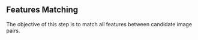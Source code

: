 ## Features Matching
The objective of this step is to match all features between candidate image pairs.